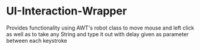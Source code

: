 # UI-Interaction-Wrapper
Provides functionality using AWT's robot class to move mouse and left click as well as to take any String and type it out with delay given as parameter between each keystroke
